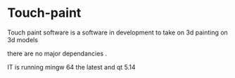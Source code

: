 # Touch-paint
Touch paint software
is a software in development to take on 3d painting on 3d models

there are no major dependancies .

IT is running mingw 64 the latest and qt 5.14
